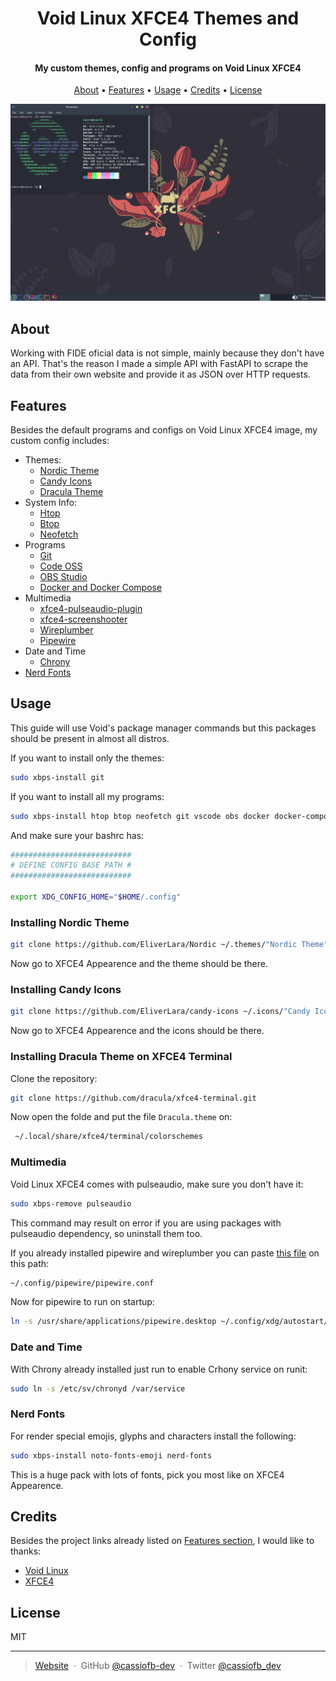 <h1 align="center">
  Void Linux XFCE4 Themes and Config
</h1>

<h4 align="center">My custom themes, config and programs on Void Linux XFCE4</h4>

<p align="center">
  <a href="#about">About</a> •
  <a href="#features">Features</a> •
  <a href="#usage">Usage</a> •
  <a href="#credits">Credits</a> •
  <a href="#license">License</a>
</p>

![example](screenshot.png)

## About

Working with FIDE oficial data is not simple, mainly because they don't have an API. That's the reason I made a simple API with FastAPI to scrape the data from their own website and provide it as JSON over HTTP requests.

## Features
Besides the default programs and configs on Void Linux XFCE4 image, my custom config includes:

- Themes:
  - [Nordic Theme](https://github.com/EliverLara/Nordic)
  - [Candy Icons](https://github.com/EliverLara/candy-icons)
  - [Dracula Theme](https://github.com/dracula/xfce4-terminal)
- System Info:
  - [Htop](https://github.com/htop-dev/htop)
  - [Btop](https://github.com/aristocratos/btop)
  - [Neofetch](https://github.com/dylanaraps/neofetch)
- Programs
  - [Git](https://github.com/git/git)
  - [Code OSS](https://github.com/microsoft/vscode)
  - [OBS Studio](https://github.com/obsproject/obs-studio)
  - [Docker and Docker Compose](https://github.com/docker)
- Multimedia
  - [xfce4-pulseaudio-plugin](https://gitlab.xfce.org/panel-plugins/xfce4-pulseaudio-plugin)
  - [xfce4-screenshooter](https://gitlab.xfce.org/apps/xfce4-screenshooter)
  - [Wireplumber](https://gitlab.freedesktop.org/pipewire/wireplumber)
  - [Pipewire](https://gitlab.freedesktop.org/pipewire/pipewire)
- Date and Time
  - [Chrony](https://chrony.tuxfamily.org/)
- [Nerd Fonts](https://github.com/ryanoasis/nerd-fonts)

## Usage

This guide will use Void's package manager commands but this packages should be present in almost all distros.

If you want to install only the themes:

```sh
sudo xbps-install git
```

If you want to install all my programs:

```sh
sudo xbps-install htop btop neofetch git vscode obs docker docker-compose xfce4-pulseaudio-plugin xfce4-screenshooter pipewire wireplumber chrony
```

And make sure your bashrc has:

```sh
###########################
# DEFINE CONFIG BASE PATH #
###########################

export XDG_CONFIG_HOME="$HOME/.config"
```

### Installing Nordic Theme

```sh
git clone https://github.com/EliverLara/Nordic ~/.themes/"Nordic Theme"
```

Now go to XFCE4 Appearence and the theme should be there.

### Installing Candy Icons

```sh
git clone https://github.com/EliverLara/candy-icons ~/.icons/"Candy Icons"
```

Now go to XFCE4 Appearence and the icons should be there.

### Installing Dracula Theme on XFCE4 Terminal

Clone the repository:

```sh
git clone https://github.com/dracula/xfce4-terminal.git
```

Now open the folde and put the file ``Dracula.theme`` on:

```sh
 ~/.local/share/xfce4/terminal/colorschemes
```

### Multimedia

Void Linux XFCE4 comes with pulseaudio, make sure you don't have it:

```sh
sudo xbps-remove pulseaudio
```

This command may result on error if you are using packages with pulseaudio dependency, so uninstall them too.

If you already installed pipewire and wireplumber you can paste [this file](pipewire.conf) on this path:

```sh
~/.config/pipewire/pipewire.conf
```

Now for pipewire to run on startup:

```sh
ln -s /usr/share/applications/pipewire.desktop ~/.config/xdg/autostart/pipewire.desktop
```

### Date and Time

With Chrony already installed just run to enable Crhony service on runit:

```sh
sudo ln -s /etc/sv/chronyd /var/service
```

### Nerd Fonts

For render special emojis, glyphs and characters install the following:

```sh
sudo xbps-install noto-fonts-emoji nerd-fonts
```

This is a huge pack with lots of fonts, pick you most like on XFCE4 Appearence.

## Credits

Besides the project links already listed on [Features section](#features), I would like to thanks:

- [Void Linux](https://github.com/void-linux)
- [XFCE4](https://gitlab.xfce.org/xfce)

## License

MIT

---

> [Website](https://cassiofernando.netlify.app/) &nbsp;&middot;&nbsp;
> GitHub [@cassiofb-dev](https://github.com/cassiofb-dev) &nbsp;&middot;&nbsp;
> Twitter [@cassiofb_dev](https://twitter.com/cassiofb_dev)
